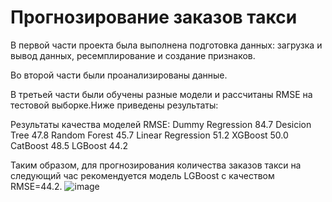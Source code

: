 # Прогнозирование заказов такси
В первой части проекта была выполнена подготовка данных: загрузка и вывод данных, ресемплирование и создание признаков.

Во второй части были проанализированы данные.

В третьей части были обучены разные модели и рассчитаны RMSE на тестовой выборке.Ниже приведены результаты:

Результаты качества моделей RMSE: 
Dummy Regression	 84.7
Desicion Tree      47.8
Random Forest      45.7
Linear Regression	 51.2
XGBoost	           50.0
CatBoost	         48.5
LGBoost            44.2
						
Таким образом, для прогнозирования количества заказов такси на следующий час рекомендуется модель LGBoost с качеством RMSE=44.2.
![image](https://github.com/NikBaybal/Taxi/assets/117065495/7d34ff4e-bee8-4be8-a7fa-2165d7d8b17d)
